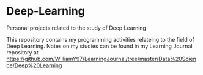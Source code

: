 # Deep-Learning
Personal projects related to the study of Deep Learning

This repository contains my programming activities relateing to the field of Deep Learning. Notes on my studies can
be found in my Learning Journal repository at https://github.com/WilliamY97/LearningJournal/tree/master/Data%20Science/Deep%20Learning

